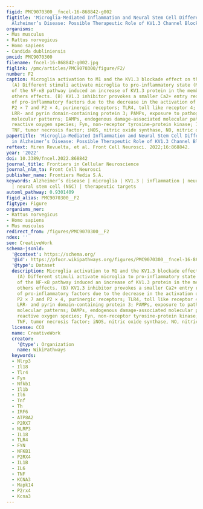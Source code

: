 ```yaml
---
figid: PMC9070300__fncel-16-868842-g002
figtitle: 'Microglia-Mediated Inflammation and Neural Stem Cell Differentiation in
  Alzheimer’s Disease: Possible Therapeutic Role of KV1.3 Channel Blockade'
organisms:
- Mus musculus
- Rattus norvegicus
- Homo sapiens
- Candida dubliniensis
pmcid: PMC9070300
filename: fncel-16-868842-g002.jpg
figlink: /pmc/articles/PMC9070300/figure/F2/
number: F2
caption: Microglia activation to M1 and the KV1.3 blockade effect on this activation.
  (A) Different stimuli activate microglia to pro-inflammatory state (M1). The activation
  of the NF-κB pathway induced an increase of KV1.3 protein in the membrane, among
  others effects. (B) KV1.3 inhibitor provokes a smaller Ca2+ entry reducing secretion
  of pro-inflammatory factors due to the decrease in the activation of NF-κB pathway.
  P2 × 7 and P2 × 4, purinergic receptors; TLR4, toll like receptor 4; NLRP3, NOD-,
  LRR- and pyrin domain-containing protein 3; PAMPs, exposure to pathogen-associated
  molecular patterns; DAMPs, endogenous damage-associated molecular patterns; ROS,
  reactive oxygen species; Fyn, non-receptor tyrosine-protein kinase; IL, interleukin;
  TNF, tumor necrosis factor; iNOS, nitric oxide synthase, NO, nitric oxide.
papertitle: 'Microglia-Mediated Inflammation and Neural Stem Cell Differentiation
  in Alzheimer’s Disease: Possible Therapeutic Role of KV1.3 Channel Blockade.'
reftext: Miren Revuelta, et al. Front Cell Neurosci. 2022;16:868842.
year: '2022'
doi: 10.3389/fncel.2022.868842
journal_title: Frontiers in Cellular Neuroscience
journal_nlm_ta: Front Cell Neurosci
publisher_name: Frontiers Media S.A.
keywords: Alzheimer’s disease | microglia | KV1.3 | inflammation | neurodegenaration
  | neural stem cell (NSC) | therapeutic targets
automl_pathway: 0.9301409
figid_alias: PMC9070300__F2
figtype: Figure
organisms_ner:
- Rattus norvegicus
- Homo sapiens
- Mus musculus
redirect_from: /figures/PMC9070300__F2
ndex: ''
seo: CreativeWork
schema-jsonld:
  '@context': https://schema.org/
  '@id': https://pfocr.wikipathways.org/figures/PMC9070300__fncel-16-868842-g002.html
  '@type': Dataset
  description: Microglia activation to M1 and the KV1.3 blockade effect on this activation.
    (A) Different stimuli activate microglia to pro-inflammatory state (M1). The activation
    of the NF-κB pathway induced an increase of KV1.3 protein in the membrane, among
    others effects. (B) KV1.3 inhibitor provokes a smaller Ca2+ entry reducing secretion
    of pro-inflammatory factors due to the decrease in the activation of NF-κB pathway.
    P2 × 7 and P2 × 4, purinergic receptors; TLR4, toll like receptor 4; NLRP3, NOD-,
    LRR- and pyrin domain-containing protein 3; PAMPs, exposure to pathogen-associated
    molecular patterns; DAMPs, endogenous damage-associated molecular patterns; ROS,
    reactive oxygen species; Fyn, non-receptor tyrosine-protein kinase; IL, interleukin;
    TNF, tumor necrosis factor; iNOS, nitric oxide synthase, NO, nitric oxide.
  license: CC0
  name: CreativeWork
  creator:
    '@type': Organization
    name: WikiPathways
  keywords:
  - Nlrp3
  - Il18
  - Tlr4
  - Fyn
  - Nfkb1
  - Il1b
  - Il6
  - Tnf
  - Th
  - IRF6
  - ATP8A2
  - P2RX7
  - NLRP3
  - IL18
  - TLR4
  - FYN
  - NFKB1
  - P2RX4
  - IL1B
  - IL6
  - TNF
  - KCNA3
  - Mapk14
  - P2rx4
  - Kcna3
---
```

